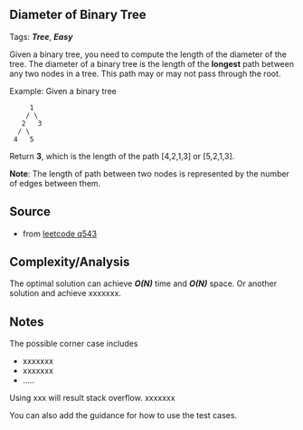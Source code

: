 [comment]: <> (This is a comment, it will not be included. For every question commit to the repository, you should put this readme file in the question/problem folder as a readme file, rename it to README.md)

## Diameter of Binary Tree
Tags: ___Tree___, ___Easy___

Given a binary tree, you need to compute the length of the diameter of the tree. The diameter of a binary tree is the length of the __longest__ path between any two nodes in a tree. This path may or may not pass through the root.

Example:
Given a binary tree
```
     1
    / \
   2   3
  / \     
 4   5    
```
Return __3__, which is the length of the path [4,2,1,3] or [5,2,1,3].

__Note__: The length of path between two nodes is represented by the number of edges between them.

## Source
* from [leetcode q543](https://leetcode.com/problems/diameter-of-binary-tree "Diameter of Binary Tree")

## Complexity/Analysis
The optimal solution can achieve ___O(N)___ time and ___O(N)___ space. Or another solution and achieve xxxxxxx.

## Notes
The possible corner case includes
* xxxxxxx
* xxxxxxx
* .....

Using xxx will result stack overflow. xxxxxxx

You can also add the guidance for how to use the test cases.
